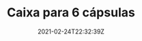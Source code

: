 ---
title : "Caixa para 6 cápsulas"
date  : 2021-02-24T22:32:39Z
# meta description
description : "this is meta description"

weight: 1

images: 
- "images/products/capsules_6_blue.png"
- "images/products/capsules_6_blue_oil.png"
- "images/products/capsules_6_red.png"
- "images/products/capsules_6_white.png"
- "images/products/capsules_6_closed_white.png"

#XXX when creating product, give this files a name considering that it will be shown in the url

############################# banner ############################
banner:
  enable : true
  title  : "Acredita na Tecnologia , Faz a mudança"
  content: "Lorem ipsum dolor sit amet, consectetur adipisicing elit, sed do eiusmod tempor incididunt ut labore et dolore magna. Lorem ipsum dolor sit amet, consectetur adipisicing elit. Voluptas, modi fugit in veritatis labore perferendis. Minima hic at, nostrum nihil!"
  image : "images/showcase/showcase-2.jpeg"
  button:
   enable: false
   label : "Ver todos os Produtos"
   link  : "products"

############################# Gallery Info ############################
gallery_buy:
  enable: true
  title: ""
  # product Price
  price         : "6.00"
  discount_price: ""

  # product variation
  colors: ["Azul","Vermelho","Branco"]
  sizes : [3, 6]
  other_sizes : [3]
  size : 6
  
  info:
    description: "Para preparar as suas cápsulas de forma fácil e rápida.
                  Pode ainda transportar e armazenar de forma prática e segura."
    material: "PLA (Poliácido láctico) - plástico biodegradável e biocompatível."
    dimensions: "64x44x26mm (caixa+tampa)."
    extras: "Acresce o valor dos portes."


############################# Feature ############################
features:
  enable: true
  #title : "" # Write in here will override the title defined for all products
  first_item:
    # about product item loop
    image1  : "images/products/feature1_1.jpg"
    image2  : "images/products/feature1_2.jpg"
    title  : "Menos Esforço"
    content: "Prepare as suas misturas de óleos essenciais em cápsulas, com menos esforço."
    button:
      enable: false
      label : "Check Features"
      link  : "#"
  items :        
    # about product item loop
    - image  : "images/products/feature2.jpg"
      title  : "Ajude o Ambiente"
      content: "Recorremos a PLA, um material plástico biocompatível e biodegradável, reduzindo o impacto negativo no ambiente."
      button:
        enable: false
        label : "Check Features"
        link  : "#"

    # about product item loop
    - image  : "images/products/feature3.jpg"
      title  : "Poupe Tempo"
      content: "Poupe tempo ao preparar múltiplas doses até 5x mais rápido que convencionalmente."
      button:
        enable: false
        label : "Check Features"
        link  : "#"
        
    # about product item loop
    - image  : "images/products/feature4.jpg"
      title  : "Armazene e Transporte"
      content: "Armazene e transporte as suas cápsulas de forma segura e eficiente."
      button:
        enable: false
        label : "Check Features"
        link  : "#"


############################## Testimonial ##########################
testimonials:
  enable: false
  title : "O que andam a dizer"
  testimonial_item:
    # testimonial item loop
    - name       : "Jonathon Andrew"
      designation: "CEO, Themefisher"
      image      : "images/avater.png"
      content    : "Melhor compra da minha vida, nunca me vou arrepender, e acho que vou comprar mais destas caixas. São muito girss, recomendo!"
      
    # testimonial item loop
    - name       : "Jonathon Andrew"
      designation: "Alguém"
      image      : "images/avater.png"
      content    : "Não sei viver sem esta caixa."
      
    # testimonial item loop
    - name       : "Jonathon Andrew"
      designation: "Pessoa"
      image      : "images/avater.png"
      content    : "Lindo, mesmo."

############################## Other Products ##########################
other_products:
  enable: true
  #title and common variables are in data/product.yml but can be overriden here (by product)

promo:
  enable: false

draft: false
---